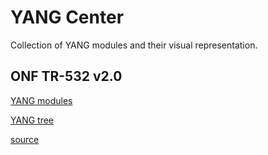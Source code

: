 # YANG Center
Collection of YANG modules and their visual representation.

## ONF TR-532 v2.0

[YANG modules](ONF_TR-532_V2.0/)

[YANG tree](ONF_TR-532_v2.0/index.html)

[source](https://opennetworking.org/wp-content/uploads/2024/01/ONF_TR-532_v2_0.zip)
